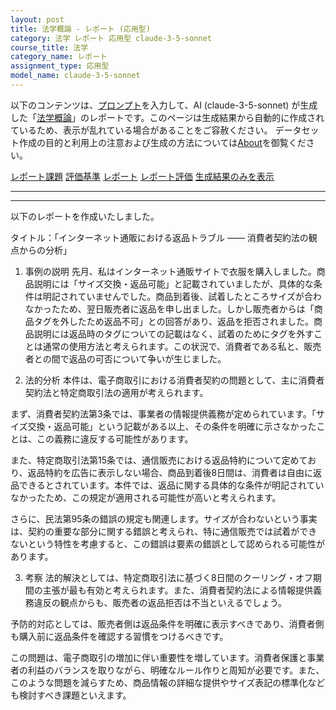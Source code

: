```yaml
---
layout: post
title: 法学概論 - レポート (応用型)
category: 法学 レポート 応用型 claude-3-5-sonnet
course_title: 法学
category_name: レポート
assignment_type: 応用型
model_name: claude-3-5-sonnet
---
```


以下のコンテンツは、[プロンプト](https://github.com/takedatoshiyuki/synthetic_assignments/tree/main/generated/法学/claude-3-5-sonnet/prompt_レポート-応用型.md)を入力して、AI (claude-3-5-sonnet) が生成した「[法学概論](/contents/法学/)」のレポートです。このページは生成結果から自動的に作成されているため、表示が乱れている場合があることをご容赦ください。
データセット作成の目的と利用上の注意および生成の方法については[About](/About)を御覧ください。

[レポート課題](../レポート課題-応用型)
[評価基準](../評価基準-応用型)
[レポート](../レポート-応用型)
[レポート評価](../レポート評価-応用型)
[生成結果のみを表示](https://github.com/takedatoshiyuki/synthetic_assignments/tree/main/generated/法学/claude-3-5-sonnet/レポート-応用型.md)
  

***
***
  
以下のレポートを作成いたしました。

タイトル：「インターネット通販における返品トラブル ―― 消費者契約法の観点からの分析」

1. 事例の説明
先月、私はインターネット通販サイトで衣服を購入しました。商品説明には「サイズ交換・返品可能」と記載されていましたが、具体的な条件は明記されていませんでした。商品到着後、試着したところサイズが合わなかったため、翌日販売者に返品を申し出ました。しかし販売者からは「商品タグを外したため返品不可」との回答があり、返品を拒否されました。商品説明には返品時のタグについての記載はなく、試着のためにタグを外すことは通常の使用方法と考えられます。この状況で、消費者である私と、販売者との間で返品の可否について争いが生じました。

2. 法的分析
本件は、電子商取引における消費者契約の問題として、主に消費者契約法と特定商取引法の適用が考えられます。

まず、消費者契約法第3条では、事業者の情報提供義務が定められています。「サイズ交換・返品可能」という記載がある以上、その条件を明確に示さなかったことは、この義務に違反する可能性があります。

また、特定商取引法第15条では、通信販売における返品特約について定めており、返品特約を広告に表示しない場合、商品到着後8日間は、消費者は自由に返品できるとされています。本件では、返品に関する具体的な条件が明記されていなかったため、この規定が適用される可能性が高いと考えられます。

さらに、民法第95条の錯誤の規定も関連します。サイズが合わないという事実は、契約の重要な部分に関する錯誤と考えられ、特に通信販売では試着ができないという特性を考慮すると、この錯誤は要素の錯誤として認められる可能性があります。

3. 考察
法的解決としては、特定商取引法に基づく8日間のクーリング・オフ期間の主張が最も有効と考えられます。また、消費者契約法による情報提供義務違反の観点からも、販売者の返品拒否は不当といえるでしょう。

予防的対応としては、販売者側は返品条件を明確に表示すべきであり、消費者側も購入前に返品条件を確認する習慣をつけるべきです。

この問題は、電子商取引の増加に伴い重要性を増しています。消費者保護と事業者の利益のバランスを取りながら、明確なルール作りと周知が必要です。また、このような問題を減らすため、商品情報の詳細な提供やサイズ表記の標準化なども検討すべき課題といえます。
